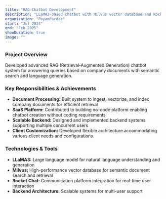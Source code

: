 ```yaml
---
title: "RAG Chatbot Development"
description: "LLaMA3-based chatbot with Milvus vector database and Rocket.Chat integration"
organization: "PayamPardaz"
start: "Jul 2024"
end: "Feb 2025"
showDuration: true
image: ""
---
```


### Project Overview
Developed advanced RAG (Retrieval-Augmented Generation) chatbot system for answering queries based on company documents with semantic search and language generation.

### Key Responsibilities & Achievements
- **Document Processing:** Built system to ingest, vectorize, and index company documents for efficient retrieval
- **SaaS Platform:** Contributed to building no-code platform enabling chatbot creation without coding requirements
- **Scalable Backend:** Designed and implemented backend systems supporting multiple concurrent users
- **Client Customization:** Developed flexible architecture accommodating various client needs and configurations

### Technologies & Tools
- **LLaMA3:** Large language model for natural language understanding and generation
- **Milvus:** High-performance vector database for semantic document search and retrieval
- **Rocket.Chat:** Communication platform integration for real-time user interaction
- **Backend Architecture:** Scalable systems for multi-user support

